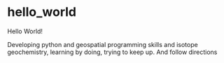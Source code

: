 # hello_world

Hello World!

Developing python and geospatial programming skills and isotope geochemistry, learning by doing, trying to keep up. And follow directions


